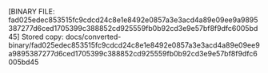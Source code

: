 [BINARY FILE: fad025edec853515fc9cdcd24c8e1e8492e0857a3e3acd4a89e09ee9a9895387277d6ced1705399c388852cd925559fb0b92cd3e9e57bf8f9dfc6005bd45]
Stored copy: docs/converted-binary/fad025edec853515fc9cdcd24c8e1e8492e0857a3e3acd4a89e09ee9a9895387277d6ced1705399c388852cd925559fb0b92cd3e9e57bf8f9dfc6005bd45
